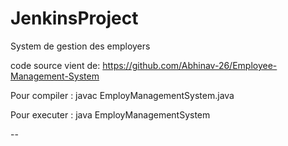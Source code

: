 # JenkinsProject
System de gestion des employers

code source vient de: https://github.com/Abhinav-26/Employee-Management-System

Pour compiler : javac EmployManagementSystem.java

Pour executer : java EmployManagementSystem

--
